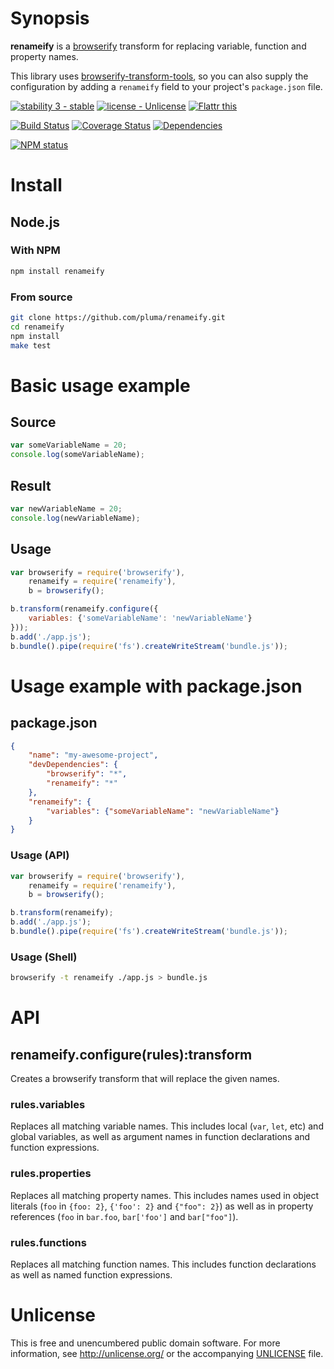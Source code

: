 # Synopsis

**renameify** is a [browserify](https://github.com/substack/node-browserify) transform for replacing variable, function and property names.

This library uses [browserify-transform-tools](https://github.com/benbria/browserify-transform-tools), so you can also supply the configuration by adding a `renameify` field to your project's `package.json` file.

[![stability 3 - stable](http://b.repl.ca/v1/stability-3_--_stable-yellowgreen.png)](http://nodejs.org/api/documentation.html#documentation_stability_index) [![license - Unlicense](http://b.repl.ca/v1/license-Unlicense-lightgrey.png)](http://unlicense.org/) [![Flattr this](https://api.flattr.com/button/flattr-badge-large.png)](https://flattr.com/submit/auto?user_id=pluma&url=https://github.com/pluma/renameify)

[![Build Status](https://travis-ci.org/pluma/renameify.png?branch=master)](https://travis-ci.org/pluma/renameify) [![Coverage Status](https://coveralls.io/repos/pluma/renameify/badge.png?branch=master)](https://coveralls.io/r/pluma/renameify?branch=master) [![Dependencies](https://david-dm.org/pluma/renameify.png?theme=shields.io)](https://david-dm.org/pluma/renameify)

[![NPM status](https://nodei.co/npm/renameify.png?compact=true)](https://npmjs.org/package/renameify)

# Install

## Node.js

### With NPM

```sh
npm install renameify
```

### From source

```sh
git clone https://github.com/pluma/renameify.git
cd renameify
npm install
make test
```

# Basic usage example

## Source

```javascript
var someVariableName = 20;
console.log(someVariableName);
```

## Result

```javascript
var newVariableName = 20;
console.log(newVariableName);
```

## Usage

```javascript
var browserify = require('browserify'),
    renameify = require('renameify'),
    b = browserify();

b.transform(renameify.configure({
    variables: {'someVariableName': 'newVariableName'}
}));
b.add('./app.js');
b.bundle().pipe(require('fs').createWriteStream('bundle.js'));
```

# Usage example with package.json

## package.json

```json
{
    "name": "my-awesome-project",
    "devDependencies": {
        "browserify": "*",
        "renameify": "*"
    },
    "renameify": {
        "variables": {"someVariableName": "newVariableName"}
    }
}
```

### Usage (API)

```javascript
var browserify = require('browserify'),
    renameify = require('renameify'),
    b = browserify();

b.transform(renameify);
b.add('./app.js');
b.bundle().pipe(require('fs').createWriteStream('bundle.js'));
```

### Usage (Shell)

```sh
browserify -t renameify ./app.js > bundle.js
```

# API

## renameify.configure(rules):transform

Creates a browserify transform that will replace the given names.

### rules.variables

Replaces all matching variable names. This includes local (`var`, `let`, etc) and global variables, as well as argument names in function declarations and function expressions.

### rules.properties

Replaces all matching property names. This includes names used in object literals (`foo` in `{foo: 2}`, `{'foo': 2}` and `{"foo": 2}`) as well as in property references (`foo` in `bar.foo`, `bar['foo']` and `bar["foo"]`).

### rules.functions

Replaces all matching function names. This includes function declarations as well as named function expressions.

# Unlicense

This is free and unencumbered public domain software. For more information, see http://unlicense.org/ or the accompanying [UNLICENSE](https://github.com/pluma/renameify/blob/master/UNLICENSE) file.